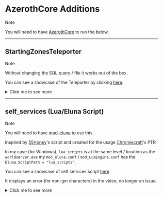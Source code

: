 # AzerothCore Additions

> [!NOTE]  
> You will need to have [AzerothCore](https://github.com/azerothcore/azerothcore-wotlk) to run the below.

---

## StartingZonesTeleporter

> [!NOTE]  
> Without changing the SQL query / file it works out of the box.

You can see a showcase of the Teleporter by clicking [here](https://www.youtube.com/watch?v=4ZdNJEGGdRs&ab_channel=TheSCREWEDSoftware). 

<details>

<summary>Click me to see more</summary>

## What does this bring?

- A new NPC that allows you to teleport to all starting zones of your respective faction (not counting for Death Knights).
- Confirmation text before teleportation.
- Customisable experience.

## How do use this?

Download and run the `tsg_query.sql` in your `acore_world`.

## What should I change?

### NPC
- `@CreatureEntry` use the Entry (of creature) / ID that you want.
- `@CreatureName` the name you want to give to the creature.
- `@CreatureSubName` the title below the name that appears in < this >
- `@CreatureModelID` the Model via the ID you want to use.

### Gossip Text

To be finished.

## Variable Indexes

Variables refer to what in the database.

- `@GossipTextID` (npc_text.ID)
- `@GossipText` (npc_text.text0_0)
- `@GossipMenuID` (gossip_menu_option.MenuID)
- `@GossipMenuOptionID0` (gossip_menu_option.OptionID)
- `@GossipMenuOptionIcon` (gossip_menu_option.OptionIcon)
- `@GossipMenuOptionTextDefaultConfirmation` (gossip_menu_option.BoxText)
- `@GossipMenuOptionTextX` (gossip_menu_option.OptionText)
- `@ConditionGossipMenuOptionDefaultMessage` (conditions.Comment)
- `@ConditionGossipMenuOptionFactionHorde`(conditions.Comment)
- `@ConditionGossipMenuOptionFactionAlliance`(conditions.Comment)
- `@CreatureEntry` (creature_template.entry)
- `@CreatureName` (creature_template.name)
- `@CreatureSubName` (creature_template.subname)
- `@CreatureModelID` (creature_template_model.CreatureDisplayID)
- `@SmartAIMapID0` (smart_scripts.action_param1)
- `@SmartAITargetXA` (smart_scripts.target_x)
- `@SmartAITargetYA` (smart_scripts.target_y)
- `@SmartAITargetZA` (smart_scripts.target_z)
- `@SmartAITargetOA` (smart_scripts.target_o)

</details>

---

## self_services (Lua/Eluna Script)

> [!NOTE]  
> You will need to have [mod-eluna](https://github.com/azerothcore/mod-eluna) to use this.

Inspired by [55Honey](https://github.com/55Honey)'s script and created for the usage [Chromiecraft](https://www.chromiecraft.com/en/)'s PTR

In my case (for Windows), `lua_scripts` is at the same level / location as the `worldserver.exe` my `mod_eluna.conf` / `mod_LuaEngine.conf` has the `Eluna.ScriptPath = "lua_scripts"`.

You can see a showcase of self services script [here](https://www.youtube.com/watch?v=0ARvJBiEr8c).

It displays an error (for non-gm characters) in the video, no longer an issue.

<details>

<summary>Click me to see more</summary>

## What does this bring?

- Allows anyone who runs the command to use the service customise, change race or change faction without having gm permissions or running direct queries into the database, this uses the existing gm commands to achieve this and then kicks the player so they use the service(s).


If you run all the three (3) unique commands without using the service after, they have a specific order that they appear as to be used:
`Customisation` -> `Faction Change` -> `Race Change`

## How do use this?

Just drop `self-services.lua` into your `lua_scripts`

In-game commands: `.selfcustomise` | `.selfcustomize` | `.selfchangerace` | `.selfchangefaction`

## What should I change?

`local ENABLE_LOGGING = 0` change the `0` to `1` if you wish to enable logging.
The logging will something like this:

```
[07-16-2025 03:53 PM] Executing: character customize Ada | Ada (GUID: 84) from RYAN4 (Account ID: 7)
[07-16-2025 03:53 PM] Ada used Character Customization | Ada (GUID: 84) from RYAN4 (Account ID: 7)

[07-16-2025 03:54 PM] Executing: character changefaction Ada | Ada (GUID: 84) from RYAN4 (Account ID: 7)
[07-16-2025 03:54 PM] Ada used Faction Change | Ada (GUID: 84) from RYAN4 (Account ID: 7)

[07-16-2025 03:54 PM] Executing: character changerace Ada | Ada (GUID: 84) from RYAN4 (Account ID: 7)
[07-16-2025 03:54 PM] Ada used Race Change | Ada (GUID: 84) from RYAN4 (Account ID: 7)
```

`end, 5000, 1)` change the `5000` to what value you prefer (in millieseconds), this is the time that the script waits before kicking the player, by default is 5 seconds.

The `self_services.lua` is dynamic naming for the log file (will always match, in this case `self_services.log`, and same for `worldserver` output messages).

Want to use all services at once in a macro? (doesn't work while dead be free to change `/say` to something else).

```
/say .selfcustomise
/say .selfchangerace
/say .selfchangefaction
```

</details>
